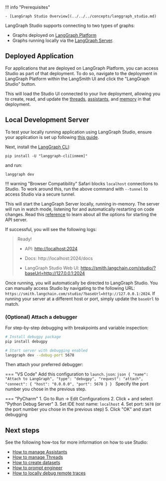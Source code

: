 !!! info "Prerequisites"

    - [LangGraph Studio Overview](../../../concepts/langgraph_studio.md)

LangGraph Studio supports connecting to two types of graphs:

- Graphs deployed on [LangGraph Platform](../../../cloud/quick_start.md)
- Graphs running locally via the [LangGraph Server](../../../tutorials/langgraph-platform/local-server.md).

## Deployed Application

For applications that are deployed on LangGraph Platform, you can access Studio as part of that deployment. To do so, navigate to the deployment in LangGraph Platform within the LangSmith UI and click the "LangGraph Studio" button.

This will load the Studio UI connected to your live deployment, allowing you to create, read, and update the [threads](../../concepts/threads.md), [assistants](../../../concepts/assistants.md), and [memory](../../../concepts//memory.md) in that deployment.

## Local Development Server

To test your locally running application using LangGraph Studio, ensure your application is set up following [this guide](https://langchain-ai.github.io/langgraph/cloud/deployment/setup/).

Next, install the [LangGraph CLI](../../../concepts/langgraph_cli.md):

```
pip install -U "langgraph-cli[inmem]"
```

and run:

```
langgraph dev
```

!!! warning "Browser Compatibility"
    Safari blocks `localhost` connections to Studio. To work around this, run the above command with `--tunnel` to access Studio via a secure tunnel.

This will start the LangGraph Server locally, running in-memory. The server will run in watch mode, listening for and automatically restarting on code changes. Read this [reference](https://langchain-ai.github.io/langgraph/cloud/reference/cli/#dev) to learn about all the options for starting the API server.

If successful, you will see the following logs:

> Ready!
>
> - API: [http://localhost:2024](http://localhost:2024/)
>
> - Docs: http://localhost:2024/docs
>
> - LangGraph Studio Web UI: https://smith.langchain.com/studio/?baseUrl=http://127.0.0.1:2024

Once running, you will automatically be directed to LangGraph Studio. You can manually access Studio by navigating to the following URL: `https://smith.langchain.com/studio/?baseUrl=http://127.0.0.1:2024`. If running your server at a different host or port, simply update the `baseUrl` to match.

### (Optional) Attach a debugger

For step-by-step debugging with breakpoints and variable inspection:

```bash
# Install debugpy package
pip install debugpy

# Start server with debugging enabled
langgraph dev --debug-port 5678
```

Then attach your preferred debugger:

=== "VS Code"
Add this configuration to `launch.json`:
`json
    {
      "name": "Attach to LangGraph",
      "type": "debugpy",
      "request": "attach",
      "connect": {
        "host": "0.0.0.0",
        "port": 5678
      }
    }
    `
Specify the port number you chose in the previous step.

=== "PyCharm" 1. Go to Run → Edit Configurations 2. Click + and select "Python Debug Server" 3. Set IDE host name: `localhost` 4. Set port: `5678` (or the port number you chose in the previous step) 5. Click "OK" and start debugging

## Next steps

See the following how-tos for more information on how to use Studio:

- [How to manage Assistants](../invoke_studio.md)
- [How to manage Threads](../threads_studio.md)
- [How to create datasets](../datasets_studio.md)
- [How to prompt engineer](../iterate_graph_studio.md)
- [How to locally debug remote traces](../clone_traces_studio.md)

